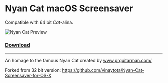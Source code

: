 # Nyan Cat macOS Screensaver

Compatible with 64 bit *Cat*-alina.

![Nyan Cat Preview](https://raw.githubusercontent.com/zethraeus/Nyan-Cat-Screensaver-for-OS-X/master/nyancatpreview.gif)

### [Download](https://raw.githubusercontent.com/zethraeus/Nyan-Cat-Screensaver-for-OS-X/master/nyancat.saver.zip)

___

An homage to the famous Nyan Cat created by www.prguitarman.com/

Forked from 32 bit version: https://github.com/vinaytota/Nyan-Cat-Screensaver-for-OS-X
